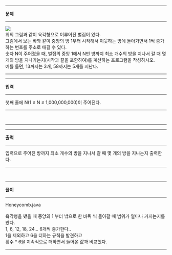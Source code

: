 <hr/>
<b>문제</b>
<br/>
<hr/>
<img src="https://www.acmicpc.net/JudgeOnline/upload/201009/3(2).png"><br/>
위의 그림과 같이 육각형으로 이루어진 벌집이 있다.<br/>
그림에서 보는 바와 같이 중앙의 방 1부터 시작해서 이웃하는 방에 돌아가면서 1씩 증가하는 번호를 주소로 매길 수 있다.<br/>
숫자 N이 주어졌을 때, 벌집의 중앙 1에서 N번 방까지 최소 개수의 방을 지나서 갈 때 몇 개의 방을 지나가는지(시작과 끝을 포함하여)를 계산하는 프로그램을 작성하시오.<br/>
예를 들면, 13까지는 3개, 58까지는 5개를 지난다.
<hr/>
<hr/>
<b>입력</b>
<br/>
<hr/>
첫째 줄에 N(1 ≤ N ≤ 1,000,000,000)이 주어진다.<br/>
<hr/>
<br/>
<hr/>
<hr/>
<b>출력</b>
<br/>
<hr/>
입력으로 주어진 방까지 최소 개수의 방을 지나서 갈 때 몇 개의 방을 지나는지 출력한다.<br/>
<hr/>
<br/>
<hr/>
<b>풀이</b>
<br/>
<hr/>
Honeycomb.java
<br/><br/>
육각형을 봤을 때 중앙의 1 부터 밖으로 한 바퀴 씩 돌아갈 때 범위가 얼마나 커지는지를 봤다.<br/>
1, 6, 12, 18, 24... 6개씩 증가한다..<br/>
1을 제외하고 6을 더하는 규칙을 발견하고<br/>
횟수 * 6을 지속적으로 더하면서 들어온 값과 비교했다.
<hr/>